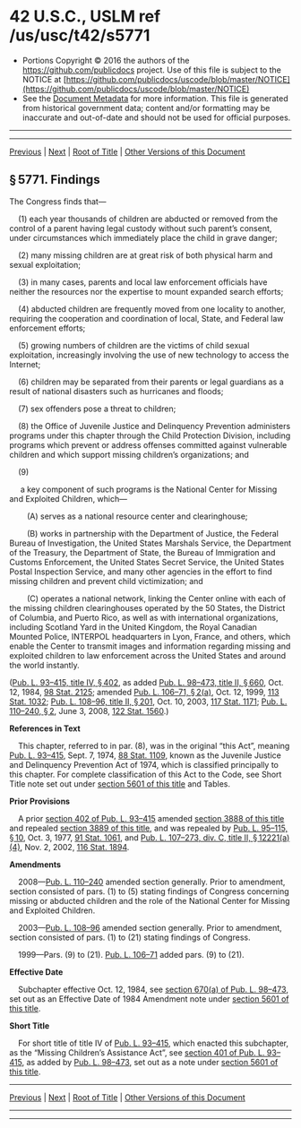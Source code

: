 ---
---

# 42 U.S.C., USLM ref /us/usc/t42/s5771

* Portions Copyright © 2016 the authors of the https://github.com/publicdocs project.
  Use of this file is subject to the NOTICE at [https://github.com/publicdocs/uscode/blob/master/NOTICE](https://github.com/publicdocs/uscode/blob/master/NOTICE)
* See the [Document Metadata](././../../../../..//README.md) for more information.
  This file is generated from historical government data; content and/or formatting may be inaccurate and out-of-date and should not be used for official purposes.

----------
----------

[Previous](./../../../../..//us/usc/t42/ch72/schIV/m__us_usc_t42_ch72_schIV.md) | [Next](./../../../../..//us/usc/t42/ch72/schIV/m__us_usc_t42_s5772.md) | [Root of Title](./../../../../../) | [Other Versions of this Document](https://publicdocs.github.io/go/links?ns=uslm&ref=%2Fus%2Fusc%2Ft42%2Fs5771)

## § 5771. Findings

The Congress finds that—

    (1) each year thousands of children are abducted or removed from the control of a parent having legal custody without such parent’s consent, under circumstances which immediately place the child in grave danger;

    (2) many missing children are at great risk of both physical harm and sexual exploitation;

    (3) in many cases, parents and local law enforcement officials have neither the resources nor the expertise to mount expanded search efforts;

    (4) abducted children are frequently moved from one locality to another, requiring the cooperation and coordination of local, State, and Federal law enforcement efforts;

    (5) growing numbers of children are the victims of child sexual exploitation, increasingly involving the use of new technology to access the Internet;

    (6) children may be separated from their parents or legal guardians as a result of national disasters such as hurricanes and floods;

    (7) sex offenders pose a threat to children;

    (8) the Office of Juvenile Justice and Delinquency Prevention administers programs under this chapter through the Child Protection Division, including programs which prevent or address offenses committed against vulnerable children and which support missing children’s organizations; and

    (9)

     a key component of such programs is the National Center for Missing and Exploited Children, which—

        (A) serves as a national resource center and clearinghouse;

        (B) works in partnership with the Department of Justice, the Federal Bureau of Investigation, the United States Marshals Service, the Department of the Treasury, the Department of State, the Bureau of Immigration and Customs Enforcement, the United States Secret Service, the United States Postal Inspection Service, and many other agencies in the effort to find missing children and prevent child victimization; and

        (C) operates a national network, linking the Center online with each of the missing children clearinghouses operated by the 50 States, the District of Columbia, and Puerto Rico, as well as with international organizations, including Scotland Yard in the United Kingdom, the Royal Canadian Mounted Police, INTERPOL headquarters in Lyon, France, and others, which enable the Center to transmit images and information regarding missing and exploited children to law enforcement across the United States and around the world instantly.

([Pub. L. 93–415, title IV, § 402][/us/pl/93/415/s402], as added [Pub. L. 98–473, title II, § 660][/us/pl/98/473/s660], Oct. 12, 1984, [98 Stat. 2125][/us/stat/98/2125]; amended [Pub. L. 106–71, § 2(a)][/us/pl/106/71/s2/a], Oct. 12, 1999, [113 Stat. 1032][/us/stat/113/1032]; [Pub. L. 108–96, title II, § 201][/us/pl/108/96/s201], Oct. 10, 2003, [117 Stat. 1171][/us/stat/117/1171]; [Pub. L. 110–240, § 2][/us/pl/110/240/s2], June 3, 2008, [122 Stat. 1560][/us/stat/122/1560].)

 __References in Text__ 

    This chapter, referred to in par. (8), was in the original “this Act”, meaning [Pub. L. 93–415][/us/pl/93/415], Sept. 7, 1974, [88 Stat. 1109][/us/stat/88/1109], known as the Juvenile Justice and Delinquency Prevention Act of 1974, which is classified principally to this chapter. For complete classification of this Act to the Code, see Short Title note set out under [section 5601 of this title][/us/usc/t42/s5601] and Tables.

 __Prior Provisions__ 

    A prior [section 402 of Pub. L. 93–415][/us/pl/93/415/s402] amended [section 3888 of this title][/us/usc/t42/s3888] and repealed [section 3889 of this title][/us/usc/t42/s3889], and was repealed by [Pub. L. 95–115, § 10][/us/pl/95/115/s10], Oct. 3, 1977, [91 Stat. 1061][/us/stat/91/1061], and [Pub. L. 107–273, div. C, title II, § 12221(a)(4)][/us/pl/107/273/s12221/a/4], Nov. 2, 2002, [116 Stat. 1894][/us/stat/116/1894].

 __Amendments__ 

    2008—[Pub. L. 110–240][/us/pl/110/240] amended section generally. Prior to amendment, section consisted of pars. (1) to (5) stating findings of Congress concerning missing or abducted children and the role of the National Center for Missing and Exploited Children.

    2003—[Pub. L. 108–96][/us/pl/108/96] amended section generally. Prior to amendment, section consisted of pars. (1) to (21) stating findings of Congress.

    1999—Pars. (9) to (21). [Pub. L. 106–71][/us/pl/106/71] added pars. (9) to (21).

 __Effective Date__ 

    Subchapter effective Oct. 12, 1984, see [section 670(a) of Pub. L. 98–473][/us/pl/98/473/s670/a], set out as an Effective Date of 1984 Amendment note under [section 5601 of this title][/us/usc/t42/s5601].

 __Short Title__ 

    For short title of title IV of [Pub. L. 93–415][/us/pl/93/415], which enacted this subchapter, as the “Missing Children’s Assistance Act”, see [section 401 of Pub. L. 93–415][/us/pl/93/415/s401], as added by [Pub. L. 98–473][/us/pl/98/473], set out as a note under [section 5601 of this title][/us/usc/t42/s5601].

----------

[Previous](./../../../../..//us/usc/t42/ch72/schIV/m__us_usc_t42_ch72_schIV.md) | [Next](./../../../../..//us/usc/t42/ch72/schIV/m__us_usc_t42_s5772.md) | [Root of Title](./../../../../../) | [Other Versions of this Document](https://publicdocs.github.io/go/links?ns=uslm&ref=%2Fus%2Fusc%2Ft42%2Fs5771)

----------
----------

[/us/pl/93/415/s402]: https://publicdocs.github.io/go/links?ns=uslm&ref=%2Fus%2Fpl%2F93%2F415%2Fs402
[/us/pl/98/473/s660]: https://publicdocs.github.io/go/links?ns=uslm&ref=%2Fus%2Fpl%2F98%2F473%2Fs660
[/us/stat/98/2125]: https://publicdocs.github.io/go/links?ns=uslm&ref=%2Fus%2Fstat%2F98%2F2125
[/us/pl/106/71/s2/a]: https://publicdocs.github.io/go/links?ns=uslm&ref=%2Fus%2Fpl%2F106%2F71%2Fs2%2Fa
[/us/stat/113/1032]: https://publicdocs.github.io/go/links?ns=uslm&ref=%2Fus%2Fstat%2F113%2F1032
[/us/pl/108/96/s201]: https://publicdocs.github.io/go/links?ns=uslm&ref=%2Fus%2Fpl%2F108%2F96%2Fs201
[/us/stat/117/1171]: https://publicdocs.github.io/go/links?ns=uslm&ref=%2Fus%2Fstat%2F117%2F1171
[/us/pl/110/240/s2]: https://publicdocs.github.io/go/links?ns=uslm&ref=%2Fus%2Fpl%2F110%2F240%2Fs2
[/us/stat/122/1560]: https://publicdocs.github.io/go/links?ns=uslm&ref=%2Fus%2Fstat%2F122%2F1560
[/us/pl/93/415]: https://publicdocs.github.io/go/links?ns=uslm&ref=%2Fus%2Fpl%2F93%2F415
[/us/stat/88/1109]: https://publicdocs.github.io/go/links?ns=uslm&ref=%2Fus%2Fstat%2F88%2F1109
[/us/usc/t42/s5601]: https://publicdocs.github.io/go/links?ns=uslm&ref=%2Fus%2Fusc%2Ft42%2Fs5601
[/us/pl/93/415/s402]: https://publicdocs.github.io/go/links?ns=uslm&ref=%2Fus%2Fpl%2F93%2F415%2Fs402
[/us/usc/t42/s3888]: https://publicdocs.github.io/go/links?ns=uslm&ref=%2Fus%2Fusc%2Ft42%2Fs3888
[/us/usc/t42/s3889]: https://publicdocs.github.io/go/links?ns=uslm&ref=%2Fus%2Fusc%2Ft42%2Fs3889
[/us/pl/95/115/s10]: https://publicdocs.github.io/go/links?ns=uslm&ref=%2Fus%2Fpl%2F95%2F115%2Fs10
[/us/stat/91/1061]: https://publicdocs.github.io/go/links?ns=uslm&ref=%2Fus%2Fstat%2F91%2F1061
[/us/pl/107/273/s12221/a/4]: https://publicdocs.github.io/go/links?ns=uslm&ref=%2Fus%2Fpl%2F107%2F273%2Fs12221%2Fa%2F4
[/us/stat/116/1894]: https://publicdocs.github.io/go/links?ns=uslm&ref=%2Fus%2Fstat%2F116%2F1894
[/us/pl/110/240]: https://publicdocs.github.io/go/links?ns=uslm&ref=%2Fus%2Fpl%2F110%2F240
[/us/pl/108/96]: https://publicdocs.github.io/go/links?ns=uslm&ref=%2Fus%2Fpl%2F108%2F96
[/us/pl/106/71]: https://publicdocs.github.io/go/links?ns=uslm&ref=%2Fus%2Fpl%2F106%2F71
[/us/pl/98/473/s670/a]: https://publicdocs.github.io/go/links?ns=uslm&ref=%2Fus%2Fpl%2F98%2F473%2Fs670%2Fa
[/us/usc/t42/s5601]: https://publicdocs.github.io/go/links?ns=uslm&ref=%2Fus%2Fusc%2Ft42%2Fs5601
[/us/pl/93/415]: https://publicdocs.github.io/go/links?ns=uslm&ref=%2Fus%2Fpl%2F93%2F415
[/us/pl/93/415/s401]: https://publicdocs.github.io/go/links?ns=uslm&ref=%2Fus%2Fpl%2F93%2F415%2Fs401
[/us/pl/98/473]: https://publicdocs.github.io/go/links?ns=uslm&ref=%2Fus%2Fpl%2F98%2F473
[/us/usc/t42/s5601]: https://publicdocs.github.io/go/links?ns=uslm&ref=%2Fus%2Fusc%2Ft42%2Fs5601


